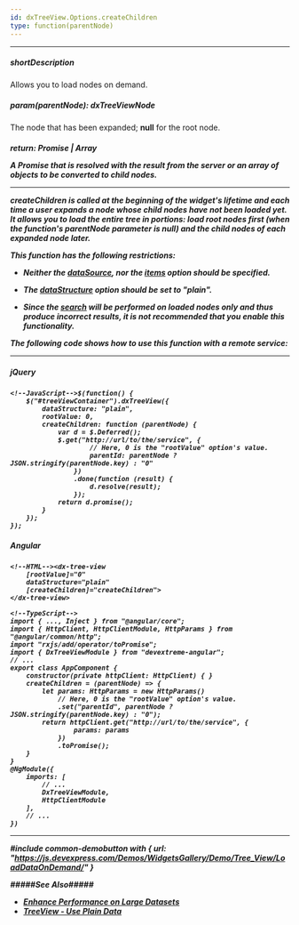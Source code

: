 ```yaml
---
id: dxTreeView.Options.createChildren
type: function(parentNode)
---
```

---
##### shortDescription
Allows you to load nodes on demand.

##### param(parentNode): dxTreeViewNode
The node that has been expanded; **null** for the root node.

##### return: Promise<any> | Array<Object>
A Promise that is resolved with the result from the server or an array of objects to be converted to child nodes.

---
**createChildren** is called at the beginning of the widget's lifetime and each time a user expands a node whose child nodes have not been loaded yet. It allows you to load the entire tree in portions: load root nodes first (when the function's **parentNode** parameter is **null**) and the child nodes of each expanded node later.

This function has the following restrictions:

- Neither the [dataSource](/api-reference/10%20UI%20Widgets/dxTreeView/1%20Configuration/dataSource '/Documentation/ApiReference/UI_Widgets/dxTreeView/Configuration/dataSource/'), nor the [items](/api-reference/10%20UI%20Widgets/dxTreeView/1%20Configuration/items '/Documentation/ApiReference/UI_Widgets/dxTreeView/Configuration/items/') option should be specified.

- The [dataStructure](/api-reference/10%20UI%20Widgets/dxTreeView/1%20Configuration/dataStructure.md '/Documentation/ApiReference/UI_Widgets/dxTreeView/Configuration/#dataStructure') option should be set to *"plain"*.

- Since the [search](/api-reference/10%20UI%20Widgets/dxTreeView/1%20Configuration/searchEnabled.md '/Documentation/ApiReference/UI_Widgets/dxTreeView/Configuration/#searchEnabled') will be performed on loaded nodes only and thus produce incorrect results, it is not recommended that you enable this functionality.

The following code shows how to use this function with a remote service:

---
##### jQuery

    <!--JavaScript-->$(function() {
        $("#treeViewContainer").dxTreeView({
            dataStructure: "plain",
            rootValue: 0, 
            createChildren: function (parentNode) {
                var d = $.Deferred();
                $.get("http://url/to/the/service", {
                        // Here, 0 is the "rootValue" option's value.
                        parentId: parentNode ? JSON.stringify(parentNode.key) : "0" 
                    })
                    .done(function (result) {
                        d.resolve(result);
                    });
                return d.promise();
            }
        });
    });

##### Angular

    <!--HTML--><dx-tree-view
        [rootValue]="0"
        dataStructure="plain"
        [createChildren]="createChildren">
    </dx-tree-view>

    <!--TypeScript-->
    import { ..., Inject } from "@angular/core";
    import { HttpClient, HttpClientModule, HttpParams } from "@angular/common/http";
    import "rxjs/add/operator/toPromise";
    import { DxTreeViewModule } from "devextreme-angular";
    // ...
    export class AppComponent {
        constructor(private httpClient: HttpClient) { }
        createChildren = (parentNode) => {
            let params: HttpParams = new HttpParams()
                // Here, 0 is the "rootValue" option's value.
                .set("parentId", parentNode ? JSON.stringify(parentNode.key) : "0"); 
            return httpClient.get("http://url/to/the/service", {
                    params: params
                })
                .toPromise();
        }
    }
    @NgModule({
        imports: [
            // ...
            DxTreeViewModule,
            HttpClientModule 
        ],
        // ...
    })

---

#include common-demobutton with {
    url: "https://js.devexpress.com/Demos/WidgetsGallery/Demo/Tree_View/LoadDataOnDemand/"
}

#####See Also#####
- [Enhance Performance on Large Datasets](/concepts/05%20Widgets/TreeView/32%20Enhance%20Performance%20on%20Large%20Datasets.md '/Documentation/Guide/Widgets/TreeView/Enhance_Performance_on_Large_Datasets/')
- [TreeView - Use Plain Data](/concepts/05%20Widgets/TreeView/07%20Use%20Plain%20Data.md '/Documentation/Guide/Widgets/TreeView/Use_Plain_Data/')